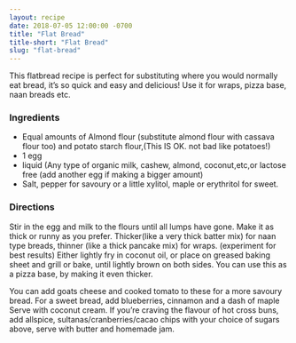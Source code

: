```yaml
---
layout: recipe
date: 2018-07-05 12:00:00 -0700
title: "Flat Bread"
title-short: "Flat Bread"
slug: "flat-bread"
---
```

 
This flatbread recipe is perfect for substituting where you would normally eat bread, it’s so quick and easy and delicious! Use it for wraps, pizza base, naan breads etc. 

### Ingredients

* Equal amounts of Almond flour (substitute almond flour with cassava flour too) and potato starch flour,(This IS OK. not bad like potatoes!)  
* 1 egg 
* liquid (Any type of organic milk, cashew, almond, coconut,etc,or lactose free (add another egg if making a bigger amount) 
* Salt, pepper for savoury or a little xylitol, maple or erythritol for sweet.

### Directions

Stir in the egg and milk to the flours until all lumps have gone. Make it as thick or runny as you prefer. Thicker(like a very thick batter mix) for naan type breads, thinner (like a thick pancake mix) for wraps. (experiment for best results)
Either lightly fry in coconut oil, or place on greased baking sheet and grill or bake, until lightly brown on both sides. 
You can use this as a pizza base, by making it even thicker.

You can add goats cheese and cooked tomato  to these for a more savoury bread. 
For a sweet bread, add blueberries, cinnamon and a dash of maple Serve with coconut cream.
If you’re craving the flavour of hot cross buns, add allspice, sultanas/cranberries/cacao chips with your choice of sugars above, serve with butter and homemade jam.
